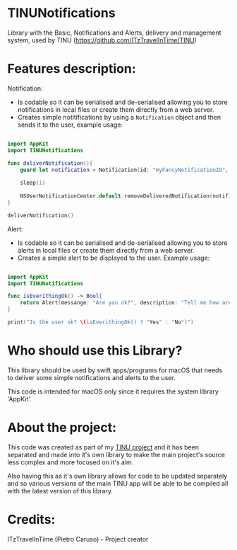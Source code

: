 # TINUNotifications
Library with the Basic, Notifications and Alerts, delivery and management system, used by TINU (https://github.com/ITzTravelInTime/TINU)

# Features description:

Notification: 
- Is codable so it can be serialised and de-serialised allowing you to store notifications in local files or create them directly from a web server.
- Creates simple notitifications by using a `Notification` object and then sends it to the user, example usage:

```swift

import AppKit
import TINUNotifications

func deliverNotification(){
    guard let notification = Notification(id: "myFancyNotificationID", messange: "Example notification", description: "This is an example notification, you can ignore it and go on with your work!").send() else { return }
    
    sleep(1)
    
    NSUserNotificationCenter.default.removeDeliveredNotification(notification)
}

deliverNotification()

```

Alert:
- Is codable so it can be serialised and de-serialised allowing you to store alerts in local files or create them directly from a web server.
- Creates a simple alert to be displayed to the user. Example usage:

```swift

import AppKit
import TINUNotifications

func isEverithingOk() -> Bool{
    return Alert(messange: "Are you ok?", description: "Tell me how are you. Is everything ok?").yesNo().send().yes()
}

print("Is the user ok? \(isEverithingOk() ? "Yes" : "No")")


```

# Who should use this Library?

This library should be used by swift apps/programs for macOS that needs to deliver some simple notifications and alerts to the user.

This code is intended for macOS only since it requires the system library 'AppKit'.

# About the project:

This code was created as part of my [TINU project](https://github.com/ITzTravelInTime/TINU) and it has been separated and made into it's own library to make the main project's source less complex and more focused on it's aim. 

Also having this as it's own library allows for code to be updated separately and so various versions of the main TINU app will be able to be compiled all with the latest version of this library.

# Credits:

ITzTravelInTime (Pietro Caruso) - Project creator
